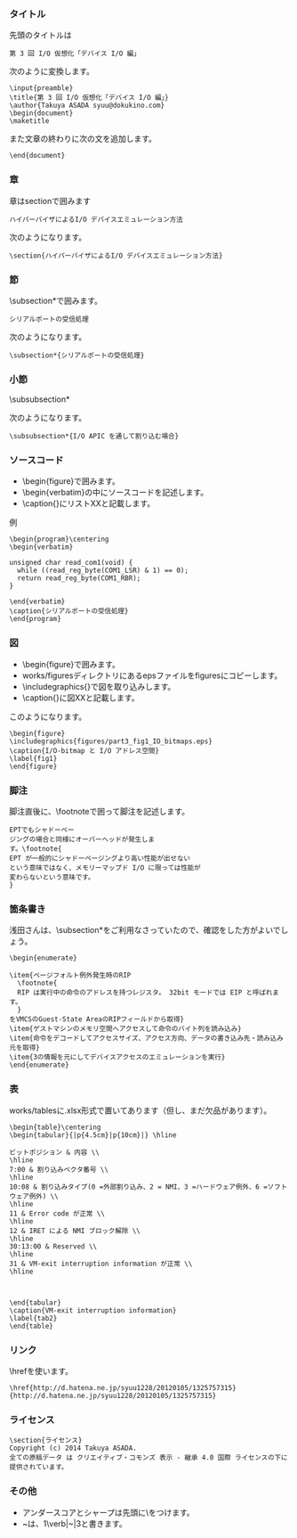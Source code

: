 ### タイトル

先頭のタイトルは

    第 3 回 I/O 仮想化「デバイス I/O 編」

次のように変換します。

    \input{preamble}
    \title{第 3 回 I/O 仮想化「デバイス I/O 編」}
    \author{Takuya ASADA syuu@dokukino.com}
    \begin{document}
    \maketitle


また文章の終わりに次の文を追加します。

    \end{document}


### 章

章はsectionで囲みます

    ハイパーバイザによるI/O デバイスエミュレーション方法

次のようになります。

    \section{ハイパーバイザによるI/O デバイスエミュレーション方法}


### 節

\subsection*で囲みます。

    シリアルポートの受信処理

次のようになります。

    \subsection*{シリアルポートの受信処理}
    
### 小節

\subsubsection*

次のようになります。

    \subsubsection*{I/O APIC を通して割り込む場合}    

### ソースコード

* \begin{figure}で囲みます。
* \begin{verbatim}の中にソースコードを記述します。
* \caption{}にリストXXと記載します。

例

    \begin{program}\centering
    \begin{verbatim}
    
    unsigned char read_com1(void) {
      while ((read_reg_byte(COM1_LSR) & 1) == 0);
      return read_reg_byte(COM1_RBR);
    }
    
    \end{verbatim}
    \caption{シリアルポートの受信処理}
    \end{program}

### 図

* \begin{figure}で囲みます。
* works/figuresディレクトリにあるepsファイルをfiguresにコピーします。
* \includegraphics{}で図を取り込みします。
* \caption{}に図XXと記載します。

このようになります。

    \begin{figure}
    \includegraphics{figures/part3_fig1_IO_bitmaps.eps}
    \caption{I/O-bitmap と I/O アドレス空間}
    \label{fig1}
    \end{figure}


### 脚注

脚注直後に、\footnoteで囲って脚注を記述します。



    EPTでもシャドーペー
    ジングの場合と同様にオーバーヘッドが発生しま
    す。\footnote{
    EPT が一般的にシャドーページングより高い性能が出せない
    という意味ではなく、メモリーマップド I/O に限っては性能が
    変わらないという意味です。
    }
    
### 箇条書き

浅田さんは、\subsection*をご利用なさっていたので、確認をした方がよいでしょう。


    \begin{enumerate}
    
    \item{ページフォルト例外発生時のRIP
      \footnote{
      RIP は実行中の命令のアドレスを持つレジスタ。 32bit モードでは EIP と呼ばれます。
      }
    をVMCSのGuest-State AreaのRIPフィールドから取得}
    \item{ゲストマシンのメモリ空間へアクセスして命令のバイト列を読み込み}
    \item{命令をデコードしてアクセスサイズ、アクセス方向、データの書き込み先・読み込み元を取得}
    \item{3の情報を元にしてデバイスアクセスのエミュレーションを実行}
    \end{enumerate}


### 表

works/tablesに.xlsx形式で置いてあります（但し、まだ欠品があります）。

    \begin{table}\centering
    \begin{tabular}{|p{4.5cm}|p{10cm}|} \hline
    
    ビットポジション & 内容 \\
    \hline
    7:00 & 割り込みベクタ番号 \\
    \hline
    10:08 & 割り込みタイプ(0 =外部割り込み、2 = NMI、3 =ハードウェア例外、6 =ソフトウェア例外) \\
    \hline
    11 & Error code が正常 \\
    \hline
    12 & IRET による NMI ブロック解除 \\
    \hline
    30:13:00 & Reserved \\
    \hline
    31 & VM-exit interruption information が正常 \\
    \hline
    
    
    
    \end{tabular}
    \caption{VM-exit interruption information}
    \label{tab2}
    \end{table}

### リンク

\hrefを使います。

    \href{http://d.hatena.ne.jp/syuu1228/20120105/1325757315}{http://d.hatena.ne.jp/syuu1228/20120105/1325757315}
    
### ライセンス

    \section{ライセンス}
    Copyright (c) 2014 Takuya ASADA.
    全ての原稿データ は クリエイティブ・コモンズ 表示 - 継承 4.0 国際 ライセンスの下に提供されています。
    
### その他

* アンダースコアとシャープは先頭に\\をつけます。
* ~は、1\verb|~|3と書きます。

